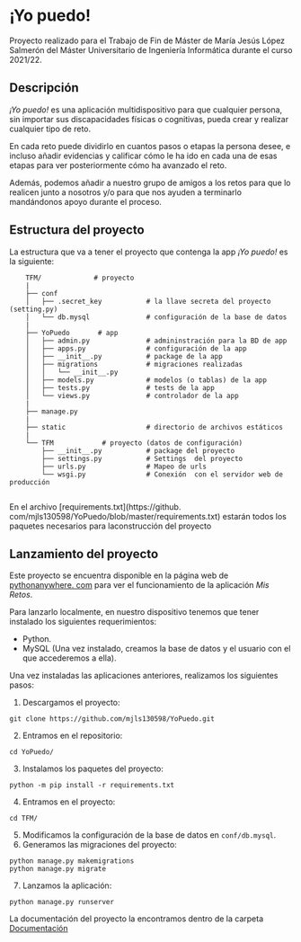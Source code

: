 # ¡Yo puedo!

Proyecto realizado para el Trabajo de Fin de Máster de María Jesús López 
Salmerón del Máster Universitario de Ingeniería Informática durante el curso 
2021/22.

## Descripción

*¡Yo puedo!* es una aplicación multidispositivo para que cualquier persona, 
sin importar sus discapacidades físicas o cognitivas, pueda crear y realizar 
cualquier tipo de reto. 
 
En cada reto puede dividirlo en cuantos pasos o etapas la persona desee, e 
incluso añadir evidencias y calificar cómo le ha ido en cada una de esas 
etapas para ver posteriormente cómo ha avanzado el reto.

Además, podemos añadir a nuestro grupo de amigos a los retos para que lo 
realicen junto a nosotros y/o para que nos ayuden a terminarlo mandándonos 
apoyo durante el proceso.

## Estructura del proyecto

La estructura que va a tener el proyecto que contenga la app *¡Yo puedo!* es 
la siguiente:

```commandline
	TFM/             # proyecto
	|
	├── conf
	│   ├── .secret_key           # la llave secreta del proyecto (setting.py)
	│   └── db.mysql              # configuración de la base de datos
	|
	├── YoPuedo       # app
	│   ├── admin.py              # admininstración para la BD de app
	│   ├── apps.py               # configuración de la app
	│   ├── __init__.py           # package de la app
	│   ├── migrations            # migraciones realizadas
	│   │   └── __init__.py
	│   ├── models.py             # modelos (o tablas) de la app
	│   ├── tests.py              # tests de la app
	│   └── views.py              # controlador de la app
	|
	├── manage.py
	|
	├── static                    # directorio de archivos estáticos
	|
	└── TFM            # proyecto (datos de configuración)
	    ├── __init__.py           # package del proyecto
	    ├── settings.py           # Settings  del proyecto
	    ├── urls.py               # Mapeo de urls
	    └── wsgi.py               # Conexión  con el servidor web de producción
					
```

En el archivo [requirements.txt](https://github.
com/mjls130598/YoPuedo/blob/master/requirements.txt) estarán todos los paquetes 
necesarios para laconstrucción del proyecto

## Lanzamiento del proyecto

Este proyecto se encuentra disponible en la página web de [pythonanywhere.
com](http://mariajesuslopez.pythonanywhere.com/) para ver el funcionamiento 
de la aplicación *Mis Retos*.

Para lanzarlo localmente, en nuestro dispositivo tenemos que tener instalado 
los siguientes requerimientos:
* Python.
* MySQL (Una vez instalado, creamos la base de datos y el usuario con el que 
  accederemos a ella).

Una vez instaladas las aplicaciones anteriores, realizamos los siguientes pasos:

1. Descargamos el proyecto:
```commandline
git clone https://github.com/mjls130598/YoPuedo.git
```
2. Entramos en el repositorio:
```commandline
cd YoPuedo/
```
3. Instalamos los paquetes del proyecto:
```commandline
python -m pip install -r requirements.txt
```
4. Entramos en el proyecto:
```commandline
cd TFM/
```
5. Modificamos la configuración de la base de datos en ```conf/db.mysql```.
6. Generamos las migraciones del proyecto:
```commandline
python manage.py makemigrations
python manage.py migrate
```
7. Lanzamos la aplicación:
```commandline
python manage.py runserver
```

La documentación del proyecto la encontramos dentro de la carpeta 
[Documentación](https://github.com/mjls130598/YoPuedo/tree/master/Documentaci%C3%B3n)